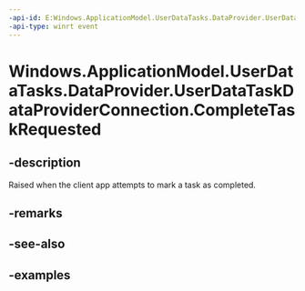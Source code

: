 ```yaml
---
-api-id: E:Windows.ApplicationModel.UserDataTasks.DataProvider.UserDataTaskDataProviderConnection.CompleteTaskRequested
-api-type: winrt event
---
```


<!-- Event syntax.
public event TypedEventHandler CompleteTaskRequested<UserDataTaskDataProviderConnection, UserDataTaskListCompleteTaskRequestEventArgs>
-->

# Windows.ApplicationModel.UserDataTasks.DataProvider.UserDataTaskDataProviderConnection.CompleteTaskRequested

## -description
Raised when the client app attempts to mark a task as completed.

## -remarks

## -see-also

## -examples
